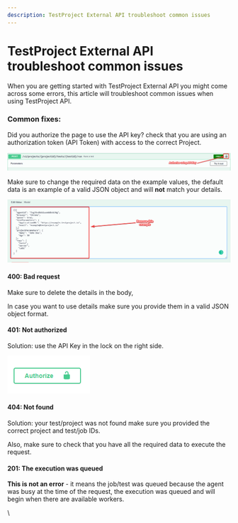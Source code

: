 ```yaml
---
description: TestProject External API troubleshoot common issues
---
```


# TestProject External API troubleshoot common issues

When you are getting started with TestProject External API you might come across some errors, this article will troubleshoot common issues when using TestProject API.

### Common fixes: <a href="#h_5f3da989a3" id="h_5f3da989a3"></a>

Did you authorize the page to use the API key? check that you are using an authorization token (API Token) with access to the correct Project.

![](<../../.gitbook/assets/image (11) (3).png>)

Make sure to change the required data on the example values, the default data is an example of a valid JSON object and will **not** match your details.



![](<../../.gitbook/assets/image (12) (3).png>)

#### 400: Bad request <a href="#h_341392155b" id="h_341392155b"></a>

Make sure to delete the details in the body,

In case you want to use details make sure you provide them in a valid JSON object format.

#### 401: Not authorized <a href="#h_3681c0ade9" id="h_3681c0ade9"></a>

Solution: use the API Key in the lock on the right side.

![](<../../.gitbook/assets/image (13) (1).png>)

#### 404: Not found <a href="#h_676d88dcc5" id="h_676d88dcc5"></a>

Solution: your test/project was not found make sure you provided the correct project and test/job IDs.

Also, make sure to check that you have all the required data to execute the request.

#### 201: The execution was queued <a href="#h_a7a318a8f7" id="h_a7a318a8f7"></a>

**This is not an error** - it means the job/test was queued because the agent was busy at the time of the request, the execution was queued and will begin when there are available workers.

\
